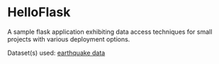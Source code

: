 # HelloFlask

A sample flask application exhibiting data access techniques for small projects with various deployment options.

Dataset(s) used:
[earthquake data](https://www.kaggle.com/usgs/earthquake-database)
